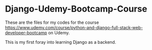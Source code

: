 # Django-Udemy-Bootcamp-Course

These are the files for my codes for the course https://www.udemy.com/course/python-and-django-full-stack-web-developer-bootcamp on Udemy.

This is my first foray into learning Django as a backend.
